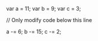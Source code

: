 
var a = 11;
var b = 9;
var c = 3;

// Only modify code below this line

a -= 6;
b -= 15;
c -= 2;


